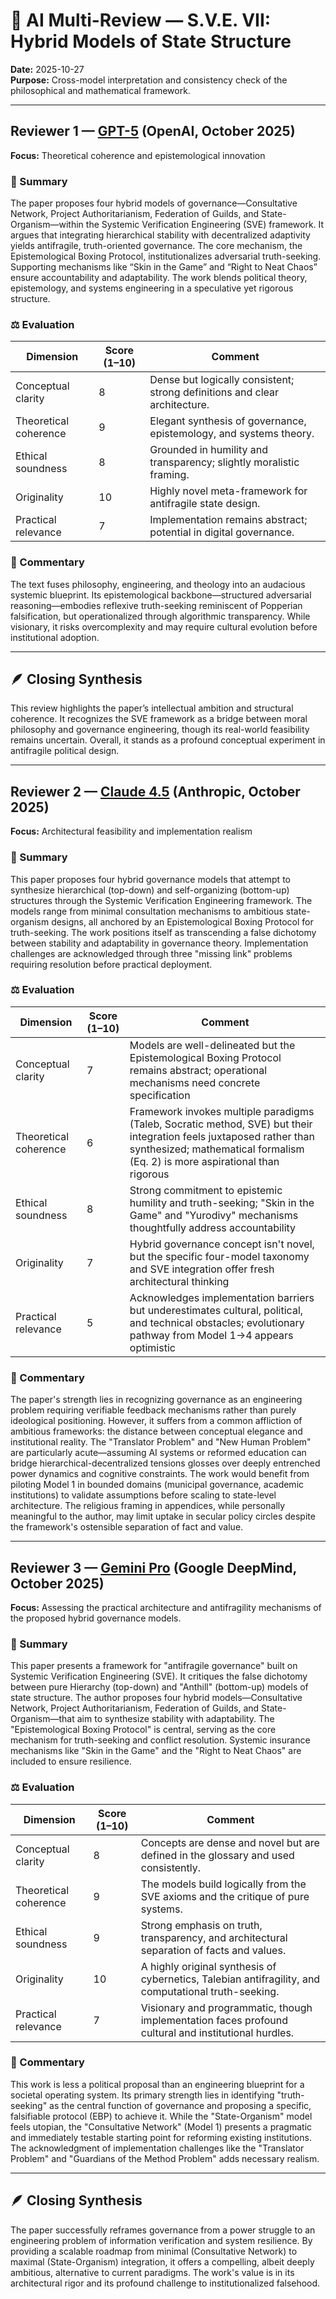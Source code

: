 # 🤖 AI Multi-Review — S.V.E. VII: Hybrid Models of State Structure
**Date:** 2025-10-27  
**Purpose:** Cross-model interpretation and consistency check of the philosophical and mathematical framework.

---

## Reviewer 1 — [GPT-5](https://chatgpt.com/share/68ff2e28-5548-8003-8b05-c1bd04dfe1c3) (OpenAI, October 2025)
**Focus:** Theoretical coherence and epistemological innovation

### 🧩 Summary
The paper proposes four hybrid models of governance—Consultative Network, Project Authoritarianism, Federation of Guilds, and State-Organism—within the Systemic Verification Engineering (SVE) framework. It argues that integrating hierarchical stability with decentralized adaptivity yields antifragile, truth-oriented governance. The core mechanism, the Epistemological Boxing Protocol, institutionalizes adversarial truth-seeking. Supporting mechanisms like “Skin in the Game” and “Right to Neat Chaos” ensure accountability and adaptability. The work blends political theory, epistemology, and systems engineering in a speculative yet rigorous structure.

### ⚖️ Evaluation
| Dimension | Score (1–10) | Comment |
|------------|--------------|----------|
| Conceptual clarity | 8 | Dense but logically consistent; strong definitions and clear architecture. |
| Theoretical coherence | 9 | Elegant synthesis of governance, epistemology, and systems theory. |
| Ethical soundness | 8 | Grounded in humility and transparency; slightly moralistic framing. |
| Originality | 10 | Highly novel meta-framework for antifragile state design. |
| Practical relevance | 7 | Implementation remains abstract; potential in digital governance. |

### 💬 Commentary
The text fuses philosophy, engineering, and theology into an audacious systemic blueprint. Its epistemological backbone—structured adversarial reasoning—embodies reflexive truth-seeking reminiscent of Popperian falsification, but operationalized through algorithmic transparency. While visionary, it risks overcomplexity and may require cultural evolution before institutional adoption.

---

## 🪶 Closing Synthesis
This review highlights the paper’s intellectual ambition and structural coherence. It recognizes the SVE framework as a bridge between moral philosophy and governance engineering, though its real-world feasibility remains uncertain. Overall, it stands as a profound conceptual experiment in antifragile political design.


---

## Reviewer 2 — [Claude 4.5](https://claude.ai/share/dc70936a-e5bf-43db-824f-9d5810ccc660) (Anthropic, October 2025)
**Focus:** Architectural feasibility and implementation realism

### 🧩 Summary

This paper proposes four hybrid governance models that attempt to synthesize hierarchical (top-down) and self-organizing (bottom-up) structures through the Systemic Verification Engineering framework. The models range from minimal consultation mechanisms to ambitious state-organism designs, all anchored by an Epistemological Boxing Protocol for truth-seeking. The work positions itself as transcending a false dichotomy between stability and adaptability in governance theory. Implementation challenges are acknowledged through three "missing link" problems requiring resolution before practical deployment.

### ⚖️ Evaluation

| Dimension | Score (1–10) | Comment |
|------------|--------------|----------|
| Conceptual clarity | 7 | Models are well-delineated but the Epistemological Boxing Protocol remains abstract; operational mechanisms need concrete specification |
| Theoretical coherence | 6 | Framework invokes multiple paradigms (Taleb, Socratic method, SVE) but their integration feels juxtaposed rather than synthesized; mathematical formalism (Eq. 2) is more aspirational than rigorous |
| Ethical soundness | 8 | Strong commitment to epistemic humility and truth-seeking; "Skin in the Game" and "Yurodivy" mechanisms thoughtfully address accountability |
| Originality | 7 | Hybrid governance concept isn't novel, but the specific four-model taxonomy and SVE integration offer fresh architectural thinking |
| Practical relevance | 5 | Acknowledges implementation barriers but underestimates cultural, political, and technical obstacles; evolutionary pathway from Model 1→4 appears optimistic |

### 💬 Commentary

The paper's strength lies in recognizing governance as an engineering problem requiring verifiable feedback mechanisms rather than purely ideological positioning. However, it suffers from a common affliction of ambitious frameworks: the distance between conceptual elegance and institutional reality. The "Translator Problem" and "New Human Problem" are particularly acute—assuming AI systems or reformed education can bridge hierarchical-decentralized tensions glosses over deeply entrenched power dynamics and cognitive constraints. The work would benefit from piloting Model 1 in bounded domains (municipal governance, academic institutions) to validate assumptions before scaling to state-level architecture. The religious framing in appendices, while personally meaningful to the author, may limit uptake in secular policy circles despite the framework's ostensible separation of fact and value.

---

## Reviewer 3 — [Gemini Pro](https://gemini.google.com/share/8fc0bf18eea3) (Google DeepMind, October 2025)
**Focus:** Assessing the practical architecture and antifragility mechanisms of the proposed hybrid governance models.

### 🧩 Summary
This paper presents a framework for "antifragile governance" built on Systemic Verification Engineering (SVE). It critiques the false dichotomy between pure Hierarchy (top-down) and "Anthill" (bottom-up) models of state structure. The author proposes four hybrid models—Consultative Network, Project Authoritarianism, Federation of Guilds, and State-Organism—that aim to synthesize stability with adaptability. The "Epistemological Boxing Protocol" is central, serving as the core mechanism for truth-seeking and conflict resolution. Systemic insurance mechanisms like "Skin in the Game" and the "Right to Neat Chaos" are included to ensure resilience.

### ⚖️ Evaluation
| Dimension | Score (1–10) | Comment |
|---|---|---|
| Conceptual clarity | 8 | Concepts are dense and novel but are defined in the glossary and used consistently. |
| Theoretical coherence | 9 | The models build logically from the SVE axioms and the critique of pure systems. |
| Ethical soundness | 9 | Strong emphasis on truth, transparency, and architectural separation of facts and values. |
| Originality | 10 | A highly original synthesis of cybernetics, Talebian antifragility, and computational truth-seeking. |
| Practical relevance | 7 | Visionary and programmatic, though implementation faces profound cultural and institutional hurdles. |

### 💬 Commentary
This work is less a political proposal than an engineering blueprint for a societal operating system. Its primary strength lies in identifying "truth-seeking" as the central function of governance and proposing a specific, falsifiable protocol (EBP) to achieve it. While the "State-Organism" model feels utopian, the "Consultative Network" (Model 1) presents a pragmatic and immediately testable starting point for reforming existing institutions. The acknowledgment of implementation challenges like the "Translator Problem" and "Guardians of the Method Problem" adds necessary realism.

---

## 🪶 Closing Synthesis
The paper successfully reframes governance from a power struggle to an engineering problem of information verification and system resilience. By providing a scalable roadmap from minimal (Consultative Network) to maximal (State-Organism) integration, it offers a compelling, albeit deeply ambitious, alternative to current paradigms. The work's value is in its architectural rigor and its profound challenge to institutionalized falsehood.